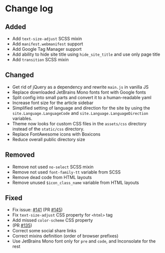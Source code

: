 # Change log

## Added

- Add `text-size-adjust` SCSS mixin
- Add `manifest.webmanifest` support
- Add Google Tag Manager support
- Add ability to hide site title using `hide_site_title` and use only page title
- Add `transition` SCSS mixin

## Changed

- Get rid of jQuery as a dependency and rewrite `main.js` in vanilla JS
- Replace downloaded JetBrains Mono fonts font with Google fonts
- Split config into small parts and convert it to a human-readable yaml
- Increase font size for the article sidebar
- Simplified setting of language and direction for the site by using the
  `site.Language.LanguageCode` and `site.Language.LanguageDirection` variables.
- Theme now looks for custom CSS files in the `assets/css` directory instead of
  the `static/css` directory.
- Replace FontAwesome icons with Boxicons
- Reduce overall public directory size

## Removed

- Remove not used `no-select` SCSS mixin
- Remove not used `font-family-tt` variable from SCSS
- Remove dead code from HTML layouts
- Remove unused `$icon_class_name` variable from HTML layouts

## Fixed

- Fix issue: [#141](https://github.com/monkeyWzr/hugo-theme-cactus/issues/141)
  (PR [#145](https://github.com/monkeyWzr/hugo-theme-cactus/pull/145))
- Fix `text-size-adjust` CSS property for `<html>` tag
- Add missed `color-scheme` CSS property
- (PR [#135](https://github.com/monkeyWzr/hugo-theme-cactus/pull/135))
- Correct some social share links
- Correct mixins definition (order of browser prefixes)
- Use JetBrains Mono font only for `pre` and `code`, and Inconsolate for the rest
